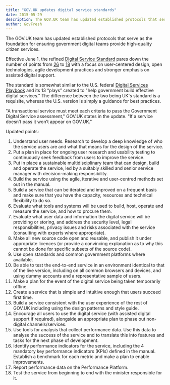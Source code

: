 ```yaml
---
title: "GOV.UK updates digital service standards"
date: 2015-05-29
description: The GOV.UK team has updated established protocols that serve as the foundation for ensuring government digital teams provide high-quality citizen services.
author: GovFresh
---
```


The GOV.UK team has updated established protocols that serve as the foundation for ensuring government digital teams provide high-quality citizen services.

Effective June 1, the refined <a href="https://www.gov.uk/service-manual/digital-by-default">Digital Service Standard</a> pares down the number of points from <a href="https://www.gov.uk/service-manual/digital-by-default-26-points/">26</a> to <a href="https://www.gov.uk/service-manual/digital-by-default">18</a> with a focus on user-centered design, open technologies, agile development practices and stronger emphasis on assisted digital support.

The standard is somewhat similar to the U.S. federal <a href="https://playbook.cio.gov/">Digital Services Playbook</a> and its 13 “plays” created to "help government build effective digital services." The difference between the two being UK's standard is a requisite, whereas the U.S. version is simply a guidance for best practices.

"A transactional service must meet each criteria to pass the Government Digital Service assessment," GOV.UK states in the update. "If a service doesn’t pass it won’t appear on GOV.UK."

Updated points:

<ol>
	<li>Understand user needs. Research to develop a deep knowledge of who the service users are and what that means for the design of the service.</li>
	<li>Put a plan in place for ongoing user research and usability testing to continuously seek feedback from users to improve the service.</li>
	<li>Put in place a sustainable multidisciplinary team that can design, build and operate the service, led by a suitably skilled and senior service manager with decision-making responsibility.</li>
	<li>Build the service using the agile, iterative and user-centred methods set out in the manual.</li>
	<li>Build a service that can be iterated and improved on a frequent basis and make sure that you have the capacity, resources and technical flexibility to do so.</li>
	<li>Evaluate what tools and systems will be used to build, host, operate and measure the service, and how to procure them.</li>
	<li>Evaluate what user data and information the digital service will be providing or storing, and address the security level, legal responsibilities, privacy issues and risks associated with the service (consulting with experts where appropriate).</li>
	<li>Make all new source code open and reusable, and publish it under appropriate licences (or provide a convincing explanation as to why this cannot be done for specific subsets of the source code).</li>
	<li>Use open standards and common government platforms where available.</li>
	<li>Be able to test the end-to-end service in an environment identical to that of the live version, including on all common browsers and devices, and using dummy accounts and a representative sample of users.</li>
	<li>Make a plan for the event of the digital service being taken temporarily offline.</li>
	<li>Create a service that is simple and intuitive enough that users succeed first time.</li>
	<li>Build a service consistent with the user experience of the rest of GOV.UK including using the design patterns and style guide.</li>
	<li>Encourage all users to use the digital service (with assisted digital support if required), alongside an appropriate plan to phase out non-digital channels/services.</li>
	<li>Use tools for analysis that collect performance data. Use this data to analyse the success of the service and to translate this into features and tasks for the next phase of development.</li>
	<li>Identify performance indicators for the service, including the 4 mandatory key performance indicators (KPIs) defined in the manual. Establish a benchmark for each metric and make a plan to enable improvements.</li>
	<li>Report performance data on the Performance Platform.</li>
	<li>Test the service from beginning to end with the minister responsible for it.</li>
</ol>

